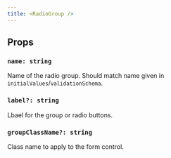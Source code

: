 ```yaml
---
title: <RadioGroup />
---
```


## Props

### `name: string`

Name of the radio group. Should match name given in `initialValues`/`validationSchema`.

### `label?: string`

Lbael for the group or radio buttons.

### `groupClassName?: string`

Class name to apply to the form control.
